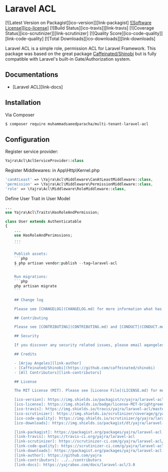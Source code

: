# Laravel ACL

[![Latest Version on Packagist][ico-version]][link-packagist]
[![Software License][ico-license]](LICENSE.md)
[![Build Status][ico-travis]][link-travis]
[![Coverage Status][ico-scrutinizer]][link-scrutinizer]
[![Quality Score][ico-code-quality]][link-code-quality]
[![Total Downloads][ico-downloads]][link-downloads]

Laravel ACL is a simple role, permission ACL for Laravel Framework.
This package was based on the great package [Caffeinated/Shinobi](https://github.com/caffeinated/shinobi) but is fully compatible with Laravel's built-in Gate/Authorization system.

## Documentations
- [Laravel ACL][link-docs]

## Installation

Via Composer

``` bash
$ composer require muhammadsaeedparacha/multi-tenant-laravel-acl
```

## Configuration
Register service provider:
``` php
Yajra\Acl\AclServiceProvider::class
```

Register Middlewares: in App\Http\Kernel.php
```php
'canAtLeast' => \Yajra\Acl\Middleware\CanAtLeastMiddleware::class,
'permission' => \Yajra\Acl\Middleware\PermissionMiddleware::class,
'role' => \Yajra\Acl\Middleware\RoleMiddleware::class,
```

Define User Trait in User Model
```php
...
use Yajra\Acl\Traits\HasRoleAndPermission;

class User extends Authenticatable
{
	...
	use HasRoleAndPerimssions; 
	...
	```

	Publish assets:
	```php
	$ php artisan vendor:publish --tag=laravel-acl
	```

	Run migrations:
	```php
	php artisan migrate
	```

	## Change log

	Please see [CHANGELOG](CHANGELOG.md) for more information what has changed recently.

	## Contributing

	Please see [CONTRIBUTING](CONTRIBUTING.md) and [CONDUCT](CONDUCT.md) for details.

	## Security

	If you discover any security related issues, please email aqangeles@gmail.com instead of using the issue tracker.

	## Credits

	- [Arjay Angeles][link-author]
	- [Caffeinated/Shinobi](https://github.com/caffeinated/shinobi)
	- [All Contributors][link-contributors]

	## License

	The MIT License (MIT). Please see [License File](LICENSE.md) for more information.

	[ico-version]: https://img.shields.io/packagist/v/yajra/laravel-acl.svg?style=flat-square
	[ico-license]: https://img.shields.io/badge/license-MIT-brightgreen.svg?style=flat-square
	[ico-travis]: https://img.shields.io/travis/yajra/laravel-acl/master.svg?style=flat-square
	[ico-scrutinizer]: https://img.shields.io/scrutinizer/coverage/g/yajra/laravel-acl.svg?style=flat-square
	[ico-code-quality]: https://img.shields.io/scrutinizer/g/yajra/laravel-acl.svg?style=flat-square
	[ico-downloads]: https://img.shields.io/packagist/dt/yajra/laravel-acl.svg?style=flat-square

	[link-packagist]: https://packagist.org/packages/yajra/laravel-acl
	[link-travis]: https://travis-ci.org/yajra/laravel-acl
	[link-scrutinizer]: https://scrutinizer-ci.com/g/yajra/laravel-acl/code-structure
	[link-code-quality]: https://scrutinizer-ci.com/g/yajra/laravel-acl
	[link-downloads]: https://packagist.org/packages/yajra/laravel-acl
	[link-author]: https://github.com/yajra
	[link-contributors]: ../../contributors
	[link-docs]: https://yajrabox.com/docs/laravel-acl/3.0
